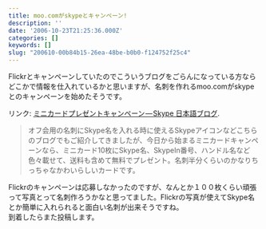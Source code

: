 ```yaml
---
title: moo.comがskypeとキャンペーン!
description: ''
date: '2006-10-23T21:25:36.000Z'
categories: []
keywords: []
slug: "200610-00b84b15-26ea-48be-b0b0-f124752f25c4"
---
```

Flickrとキャンペーンしていたのでこういうブログをごらんになっている方ならどこかで情報を仕入れているかと思いますが、名刺を作れるmoo.comがskypeとのキャンペーンを始めたそうです。

リンク: [ミニカードプレゼントキャンペーン — Skype 日本語ブログ](http://share.skype.com/sites/ja/2006/10/23/skype_minicards.html "ミニカードプレゼントキャンペーン - Skype 日本語ブログ").

> オフ会用の名刺にSkype名を入れる時に使えるSkypeアイコンなどこちらのブログでもご紹介してきましたが、今日から始まるミニカードキャンペーンなら、ミニカード10枚にSkype名、SkypeIn番号、ハンドル名など色々載せて、送料も含めて無料でプレゼント。名刺半分くらいのかなりちっちゃなかわいらしいカードです。

Flickrのキャンペーンは応募しなかったのですが、なんとか１００枚くらい頑張って写真とって名刺作ろうかなと思ってました。Flickrの写真が使えてSkype名とか簡単に入れられると面白い名刺が出来そうですね。  
到着したらまた投稿します。